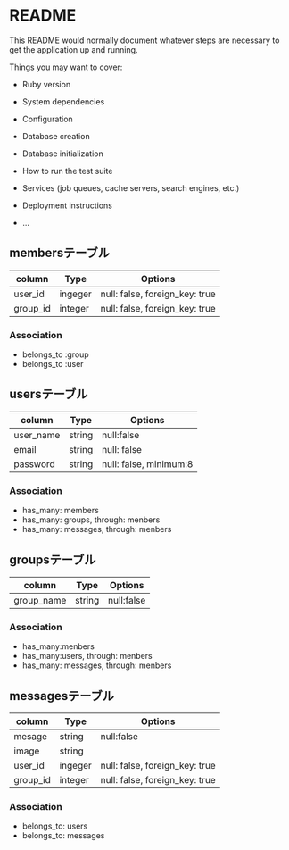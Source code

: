 # README

This README would normally document whatever steps are necessary to get the
application up and running.

Things you may want to cover:

* Ruby version

* System dependencies

* Configuration

* Database creation

* Database initialization

* How to run the test suite

* Services (job queues, cache servers, search engines, etc.)

* Deployment instructions

* ...

## membersテーブル

|column|Type|Options|
|-----|----|-------|
|user_id|ingeger|null: false, foreign_key: true|
|group_id|integer|null: false, foreign_key: true|

### Association

- belongs_to :group
- belongs_to :user

## usersテーブル

|column|Type|Options|
|-----|----|-------|
|user_name|string|null:false|
|email|string|null: false|
|password|string|null: false, minimum:8|

### Association

- has_many: members
- has_many: groups, through: menbers
- has_many: messages, through: menbers

## groupsテーブル

|column|Type|Options|
|-----|----|-------|
|group_name|string|null:false|

### Association

- has_many:menbers
- has_many:users, through: menbers
- has_many: messages, through: menbers

## messagesテーブル

|column|Type|Options|
|-----|----|-------|
|mesage|string|null:false|
|image|string||
|user_id|ingeger|null: false, foreign_key: true|
|group_id|integer|null: false, foreign_key: true|

### Association
- belongs_to: users
- belongs_to: messages
